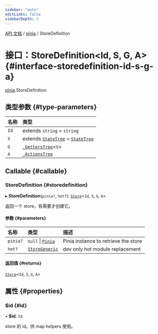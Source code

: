 ```yaml
---
sidebar: "auto"
editLinks: false
sidebarDepth: 3
---
```


[API 文档](../index.md) / [pinia](../modules/pinia.md) / StoreDefinition

# 接口：StoreDefinition<Id, S, G, A\> {#interface-storedefinition-id-s-g-a}

[pinia](../modules/pinia.md).StoreDefinition

## 类型参数 {#type-parameters}

| 名称 | 类型 |
| :------ | :------ |
| `Id` | extends `string` = `string` |
| `S` | extends [`StateTree`](../modules/pinia.md#statetree) = [`StateTree`](../modules/pinia.md#statetree) |
| `G` | [`_GettersTree`](../modules/pinia.md#_getterstree)<`S`\> |
| `A` | [`_ActionsTree`](../modules/pinia.md#_actionstree) |

## Callable {#callable}

### StoreDefinition {#storedefinition}

▸ **StoreDefinition**(`pinia?`, `hot?`): [`Store`](../modules/pinia.md#store)<`Id`, `S`, `G`, `A`\>

返回一个 store，有需要才创建它。

#### 参数 {#parameters}

| 名称 | 类型 | 描述 |
| :------ | :------ | :------ |
| `pinia?` | ``null`` \| [`Pinia`](pinia.Pinia.md) | Pinia instance to retrieve the store |
| `hot?` | [`StoreGeneric`](../modules/pinia.md#storegeneric) | dev only hot module replacement |

#### 返回值 {#returns}

[`Store`](../modules/pinia.md#store)<`Id`, `S`, `G`, `A`\>

## 属性 {#properties}

### $id {#id}

• **$id**: `Id`

 store 的 id。供 map helpers 使用。
 